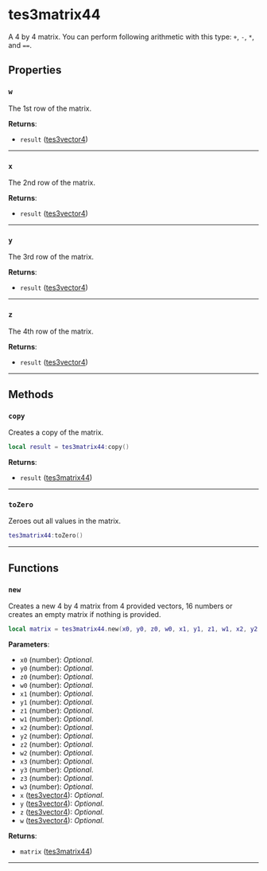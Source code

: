 # tes3matrix44

A 4 by 4 matrix. You can perform following arithmetic with this type: `+`, `-`, `*`, and `==`.

## Properties

### `w`

The 1st row of the matrix.

**Returns**:

* `result` ([tes3vector4](../../types/tes3vector4))

***

### `x`

The 2nd row of the matrix.

**Returns**:

* `result` ([tes3vector4](../../types/tes3vector4))

***

### `y`

The 3rd row of the matrix.

**Returns**:

* `result` ([tes3vector4](../../types/tes3vector4))

***

### `z`

The 4th row of the matrix.

**Returns**:

* `result` ([tes3vector4](../../types/tes3vector4))

***

## Methods

### `copy`

Creates a copy of the matrix.

```lua
local result = tes3matrix44:copy()
```

**Returns**:

* `result` ([tes3matrix44](../../types/tes3matrix44))

***

### `toZero`

Zeroes out all values in the matrix.

```lua
tes3matrix44:toZero()
```

***

## Functions

### `new`

Creates a new 4 by 4 matrix from 4 provided vectors, 16 numbers or creates an empty matrix if nothing is provided.

```lua
local matrix = tes3matrix44.new(x0, y0, z0, w0, x1, y1, z1, w1, x2, y2, z2, w2, x3, y3, z3, w3, x, y, z, w)
```

**Parameters**:

* `x0` (number): *Optional*.
* `y0` (number): *Optional*.
* `z0` (number): *Optional*.
* `w0` (number): *Optional*.
* `x1` (number): *Optional*.
* `y1` (number): *Optional*.
* `z1` (number): *Optional*.
* `w1` (number): *Optional*.
* `x2` (number): *Optional*.
* `y2` (number): *Optional*.
* `z2` (number): *Optional*.
* `w2` (number): *Optional*.
* `x3` (number): *Optional*.
* `y3` (number): *Optional*.
* `z3` (number): *Optional*.
* `w3` (number): *Optional*.
* `x` ([tes3vector4](../../types/tes3vector4)): *Optional*.
* `y` ([tes3vector4](../../types/tes3vector4)): *Optional*.
* `z` ([tes3vector4](../../types/tes3vector4)): *Optional*.
* `w` ([tes3vector4](../../types/tes3vector4)): *Optional*.

**Returns**:

* `matrix` ([tes3matrix44](../../types/tes3matrix44))

***

